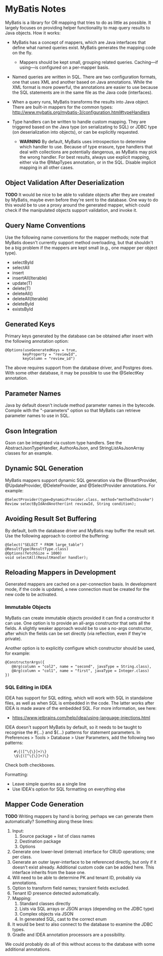 # MyBatis Notes

MyBatis is a library for OR mapping that tries to do as little as possible. It largely focuses on providing helper functionality to map query results to Java objects. How it works:

* MyBatis has a concept of mappers, which are Java interfaces that define what named queries exist. MyBatis generates the mapping code on the fly.

   * Mappers should be kept small, grouping related queries. Caching—if using—is configured 
   on a per-mapper basis.

* Named queries are written in SQL. There are two configuration formats, one that uses XML and another based on Java annotations. While the XML format is more powerful, the annotations are easier to use because the SQL statements are in the same file as the Java code (interfaces).

* When a query runs, MyBatis transforms the results into Java object. There are built-in mappers for the common types: http://www.mybatis.org/mybatis-3/configuration.html#typeHandlers 

* Type handlers can be written to handle custom mapping. They are triggered based on the Java type (on serializating to SQL) or JDBC type (on deserialization into objects), or can be explicitly requested.

   * **WARNING** By default, MyBatis uses introspection to determine which handler to use. Because of type erasure, type handlers that deal with collections are potentially dangerous, as MyBatis may pick the wrong handler. For best results, always use explicit mapping, either via the @MapTypes annotation, or in the SQL. Disable implicit mapping in all other cases.

## Object Validation After Deserialization

**TODO** It would be nice to be able to validate objects after they are created by MyBatis, maybe even before they're sent to the database. One way to do this would be to use a proxy around the generated mapper, which could check if the manipulated objects support validation, and invoke it.

## Query Name Conventions

Use the following name conventions for the mapper methods; note that MyBatis doesn't currently support method overloading, but that shouldn't be a big problem if the mappers are kept small (e.g., one mapper per object type).

* selectById
* selectAll
* insert
* insertAll(Iterable<T>)
* update(T)
* delete(T)
* deleteAll()
* deleteAll(Iterable<T>)
* deleteById
* existsById

## Generated Keys

Primary keys generated by the database can be obtained after insert with the following annotation option:

```
@Options(useGeneratedKeys = true,
        keyProperty = "reviewId",
        keyColumn = "review_id")
```        

The above requires support from the database driver, and Postgres does. With some other database, it may be possible to use the @SelectKey annotation.
 
## Parameter Names

Java by default doesn't include method parameter names in the bytecode. Compile with the "-parameters" option so that MyBatis can retrieve parameter names to use in SQL.

## Gson Integration

Gson can be integrated via custom type handlers. See the AbstractJsonTypeHandler, AuthorAsJson, and StringListAsJsonArray classes for an example.

## Dynamic SQL Generation

MyBatis mappers support dynamic SQL generation via the @InsertProvider, @UpdateProvider, @DeleteProvider, and @SelectProvider annotations. For example:

```
@SelectProvider(type=DynamicProvider.class, method="methodToInvoke")
Review selectByIdAndAnother(int reviewId, String condition);
```

## Avoiding Result Set Buffering

By default, both the database driver and MyBatis may buffer the result set. Use the following approach to control the buffering:

```
@Select("SELECT * FROM large_table")
@ResultType(ResultType.class)
@Options(fetchSize = 1000)
void selectAll(ResultHandler handler);
```

## Reloading Mappers in Development

Generated mappers are cached on a per-connection basis. In development mode, if the code is updated, a new connection must be created for the new code to be activated.

### Immutable Objects

MyBatis can create immutable objects provided it can find a constructor it can use. One option is to provide an all-args constructor that sets all the fields. A slightly weaker approach would be to use a no-args constructor, after which the fields can be set directly (via reflection, even if they're private).

Another option is to explicitly configure which constructor should be used, for example:

```
@ConstructorArgs({
   @Arg(column = "col2", name = "second", javaType = String.class),
   @Arg(column = "col1", name = "first", javaType = Integer.class)
})
```

### SQL Editing in IDEA

IDEA has support for SQL editing, which will work with SQL in standalone files, as well as when SQL is embedded in the code. The latter works after IDEA is made aware of the embedded SQL. For more information, see here:

* https://www.jetbrains.com/help/idea/using-language-injections.html 

IDEA doesn't support MyBatis by default, so it needs to be taught to recognise the #{...} and ${...} patterns for statement parameters. In Preferences > Tools > Database > User Parameters, add the following two patterns:

```
    #\{([^\{\}]+)\}
    \$\{([^\{\}]+)\}
```
    
Check both checkboxes.

Formatting:
* Leave simple queries as a single line
* Use IDEA's option for SQL formatting on everything else

## Mapper Code Generation

**TODO** Writing mappers by hand is boring; perhaps we can generate them automatically? Something along these lines:

1. Input:
   1. Source package + list of class names
   2. Destination package
   3. Options
2. Generate one lower-level (internal) interface for CRUD operations; one per class.
3. Generate an outer layer-interface to be referenced directly, but only if it doesn't exist already. Additional custom code can be added here. This interface inherits from the base one.
4. Will need to be able to determine PK and tenant ID, probably via annotations.
5. Option to transform field names; transient fields excluded.
6. Tenant ID presence detected automatically.
7. Mapping:
   1. Standard classes directly
   2. Lists via SQL arrays or JSON arrays (depending on the JDBC type)
   3. Complex objects via JSON
   4. In generated SQL, cast to the correct enum
8. It would be best to also connect to the database to examine the JDBC types.
9. Gradle and IDEA annotation processors are a possibility.

We could probably do all of this without access to the database with some additional annotations.